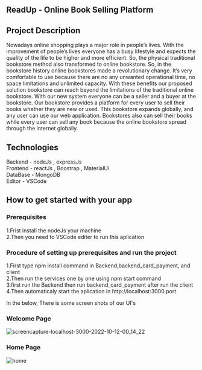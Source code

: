 ## ReadUp - Online Book Selling Platform

## Project Description
Nowadays online shopping plays a major role in people’s lives. With the improvement of people’s lives everyone has a busy lifestyle and expects the quality of the life to be higher and more efficient. So, the physical traditional bookstore method also transformed to online bookstore. So, in the bookstore history online bookstores made a revolutionary change. It’s very comfortable to use because there are no any unwanted operational time, no space limitations and unlimited capacity. With these benefits our proposed solution bookstore can reach beyond the limitations of the traditional online bookstore. With our new system everyone can be a seller and a buyer at the bookstore. Our bookstore provides a platform for every user to sell their books whether they are new or used. This bookstore expands globally, and any user can use our web application. Bookstores also can sell their books while every user can sell any book because the online bookstore spread through the internet globally.

## Technologies
Backend - nodeJs , expressJs </br>
Frontend - reactJs , Boostrap , MaterialUi  </br>
DataBase - MongoDB  </br>
Editor - VSCode

## How to get started with your app

### Prerequisites
1.Frist install the nodeJs your machine </br>
2.Then you need to VSCode editer to run this aplication

### Procedure of setting up prerequisites and run the project

1.First type npm install command in Backend,backend_card_payment, and client  </br>
2.Then run the services one by one using npm start command </br>
3.first run the Backend then run backend_card_payment after run the client </br>
4.Then automaticaly start the aplication in http://localhost:3000 port  </br>


In the below, There is some screen shots of our UI's

### Welcome Page
![screencapture-localhost-3000-2022-10-12-00_14_22](https://user-images.githubusercontent.com/87310474/195175884-30e21de0-945a-4c50-8e0e-11a3813b7c69.png)

### Home Page
![home](https://user-images.githubusercontent.com/87310474/195198004-030b2be8-0571-426f-8a7e-38cb6287a5c5.png)






